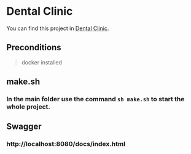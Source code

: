 # Dental Clinic

You can find this project in [Dental Clinic](https://github.com/nicoezdias/dental_clinic_go).

## Preconditions

> docker installed

## make.sh

### In the main folder use the command `sh make.sh` to start the whole project.

## Swagger

### http://localhost:8080/docs/index.html
